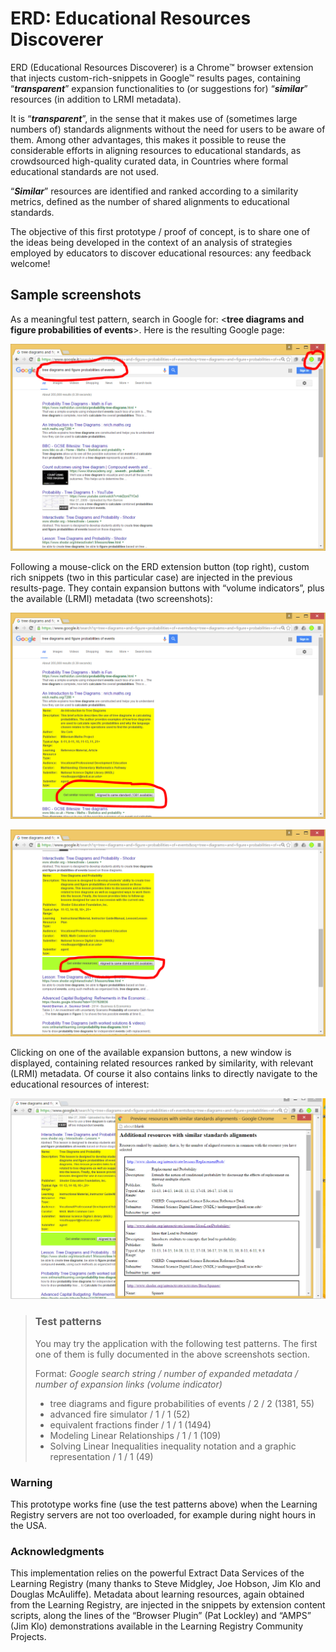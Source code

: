 # **ERD**: Educational Resources Discoverer

ERD (Educational Resources Discoverer) is a Chrome™ browser extension that injects custom-rich-snippets in Google™ results pages, containing  “***transparent***” expansion functionalities to (or suggestions for) “***similar***” resources (in addition to LRMI metadata).
 
It is “***transparent***”, in the sense that it makes use of (sometimes large numbers of) standards alignments without the need for users to be aware of them. Among other advantages, this makes it possible to reuse the considerable efforts in aligning resources to educational standards, as crowdsourced high-quality curated data, in Countries where formal educational standards are not used.

“***Similar***” resources are identified and ranked according to a similarity metrics, defined as the number of shared alignments to educational standards. 

The objective of this first prototype / proof of concept, is to share one of the ideas being developed in the context of an analysis of strategies employed by educators to discover educational resources: any feedback welcome!

## Sample screenshots

As a meaningful test pattern, search in Google for: \<**tree diagrams and figure probabilities of events**\>. Here is the resulting Google page:

![Initial Google results page.](screenshots/ERDScreenshot1.png "Initial Google results page.")

Following a mouse-click on the ERD extension button (top right), custom rich snippets (two in this particular case) are injected in the previous results-page. They contain expansion buttons with “volume indicators”, plus the available (LRMI) metadata (two screenshots):

![Injected snippet (1).](screenshots/ERDScreenshot2.png "Injected snippet with expansion functionaities (1).")

![Injected snippet (2).](screenshots/ERDScreenshot3.png "Injected snippet with expansion functionaities (2).")

Clicking on one of the available expansion buttons, a new window is displayed, containing related resources ranked by similarity, with relevant (LRMI) metadata. Of course it also contains links to directly navigate to the educational resources of interest:

![Suggested additional resources.](screenshots/ERDScreenshot4.png "Suggested additional resources.")


>### **Test patterns**
>
>You may try the application with the following test patterns. The first one of them is fully documented in the above screenshots section.
>
>Format:
>*Google search string / number of expanded metadata / number of expansion links (volume indicator)*
>* tree diagrams and figure probabilities of events / 2 / 2 (1381, 55)
>* advanced fire simulator / 1 / 1 (52)
>* equivalent fractions finder / 1 / 1 (1494)
>* Modeling Linear Relationships / 1 / 1 (109)
>* Solving Linear Inequalities inequality notation and a graphic representation / 1 / 1 (49)


### **Warning**

This prototype works fine (use the test patterns above) when the Learning Registry servers are not too overloaded, for example during night hours in the USA.


### **Acknowledgments**

This implementation relies on the powerful Extract Data Services of the Learning Registry (many thanks to Steve Midgley, Joe Hobson, Jim Klo and Douglas McAuliffe). Metadata about learning resources, again obtained from the Learning Registry, are injected in the snippets by extension content scripts, along the lines of the “Browser Plugin” (Pat Lockley) and “AMPS” (Jim Klo) demonstrations available in the Learning Registry Community Projects.
